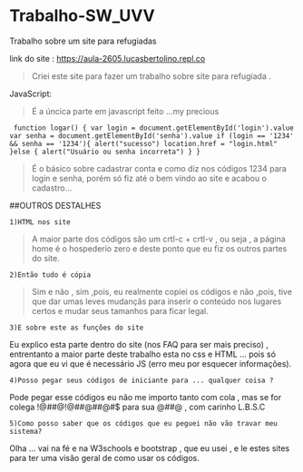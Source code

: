 # Trabalho-SW_UVV
Trabalho sobre um site para refugiadas

link do site : https://aula-2605.lucasbertolino.repl.co

>Criei este site para fazer um trabalho sobre site para refugiada .

JavaScript:
>É a úncica parte em javascript feito ...my precious

``
function logar() {
  var login = document.getElementById('login').value
  var senha = document.getElementById('senha').value
  if (login == '1234' && senha == '1234'){
    alert("sucesso")
    location.href = "login.html"
  }else {
    alert("Usuário ou senha incorreta")
  }
}``
>É o básico sobre cadastrar conta e como diz nos códigos 1234 para login e senha, porém só fiz até o bem vindo ao site e acabou o cadastro...




##OUTROS DESTALHES

``1)HTML nos site ``

>A maior parte dos códigos são um crtl-c + crtl-v , ou seja , a página home é o hospederio zero e deste ponto que eu fiz os outros partes do site.

``2)Então tudo é cópia``

>Sim e não , sim ,pois, eu realmente copiei os códigos e não ,pois, tive que dar umas leves mudançãs para inserir o conteúdo nos lugares certos e mudar seus tamanhos para ficar legal.

``3)E sobre este as funções do site``

Eu explico esta parte dentro do site (nos FAQ para ser mais preciso) , entrentanto a maior parte deste trabalho esta no css e HTML ... pois só agora que eu vi que é necessário JS (erro meu por esquecer informações).

``4)Posso pegar seus códigos de iniciante para ... qualquer coisa ?``

Pode pegar esse códigos eu não me importo tanto com cola , mas se for colega !@#$%¨&*&¨%$#@!@#$%¨&*&¨%$#@#$%¨&*&¨%$#@#$ para sua @#$%¨&*(*&¨%$#@ , com carinho L.B.S.C

``5)Como posso saber que os códigos que eu peguei não vão travar meu sistema?``

Olha ... vai na fé e na W3schools e bootstrap , que eu usei , e le estes sites para ter uma visão geral de como usar os códigos.

